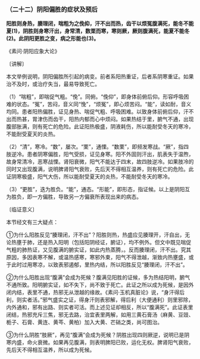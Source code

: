 ### （二十二）阴阳偏胜的症状及预后

**阳胜则身热，腠理闭，喘粗为之俛抑，汗不出而热，齿干以烦冤腹满死，能冬不能夏(1)，阴胜则身寒汗出，身常清，数栗而寒，寒则厥，厥则腹满死，能夏不能冬(2)。此阴阳更胜之变，病之形能也(3)。**

​《素问·阴阳应象大论》

〔讲解〕

本文举例说明，阴阳偏胜所引起的病变。前者系阳热重证，后者系阴寒重证。如果治不及时，或治疗失当，最易导致死亡。

（1）“喘粗”，即喘促气粗。“俛”。同俯。“俛仰”，即身体前俯后仰。形容呼吸困难的状态。“冤”，苦闷，音义同“悗”，“烦冤”，即心烦苦闷。“能”，读如耐，音义均同。患者阳热偏胜，证见身热、喘促气粗、呼吸困难。以致身体前俯后仰，汗不出而热甚，胃津伤而齿干，阳热内郁而心中烦闷。如果热结于里，腑气不通，出现腹部胀满，则有死亡的危险。此证阳热极盛，阴液耗伤，所以能耐受冬天的寒冷，不能耐受夏天的炎热。

（2）“清”，寒冷。“数”，屡次。“栗”，通慄。“数栗”，即频发寒战。“厥”，指四肢逆冷。患者阴寒偏胜，阳气受损，证见身寒。阳不外固则汗出，肌表失于温煦，故身常清冷，恶寒战慄。肾阳衰微，阳气不能达于四末，故四肢逆冷。如果肢冷的同时又出现腹满，说明脾肾阳气衰败，先后天不得相互温养，则有死亡的危险。此证阴寒极盛，阳气大伤，所以能耐受夏天的炎热，不能耐受冬天的寒冷。

（3）“更胜”，迭为胜负。“能”，通态。“形能”，即形态，指证候。以上是阴阳互为胜负，即一方偏胜，导致另一方偏衰所表现出来的病态。

〔临证意义〕

本节经文有三大疑点：

①为什么阳胜反见“腠理闭，汗不出”？阳胜则热，热盛应见腠理开，汗自出，无论热壅于肺，还是热入阳明（包括阳阴经证，腑证），均不例外。但文中既见喘促气粗的肺热证，又见腹满的腑实证，如此内热蒸腾，。反而腠理闭，汗不出。究其原因，多因表寒不解，或温热感寒，寒邪外束，阳气不得泄越，渐致内热壅盛，或于此时过用寒凉，以致表邪遏郁，里热内结，所以阳胜反见“腠理闭，汗不出”。

②为什么阳胜出现“腹满”会成为死候？腹满见阳胜的证候，多为热结阳明，腑气不通所致。阳明腑实证，如不失下，尚不致于死亡。此证之所以成为死候，是因外闭内结，表里不通，热邪无从泄越的缘故。《素问·玉机真脏论》说，“身汗得后利，则实者活。”邪气盛实之证，得身汗则表邪解，得后利（大便通利）则里邪除，内外通和，邪有出路、则实者可活。而上述见证却相反，所以“腹满死”。此证表里闭结，热邪充斥三焦，邪无去路，治宜表里两解，如用三黄石膏汤（麻黄、豆豉、栀子、石膏、黄连、黄芩、黄柏）加入大黄、芒硝之类，尚可图治。

③为什么阴胜“肢厥”，再见“腹满”会成为死候？阴胜出现四则厥逆，说明已是阴寒内盛，命火衰微。如果再见腹满，则表明脾阳已败，运化无权。脾肾阳气衰败，先后天不得相互温养，所以成为死候。

